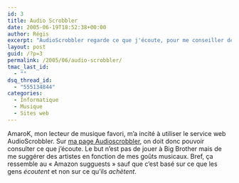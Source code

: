 ```yaml
---
id: 3
title: Audio Scrobbler
date: 2005-06-19T18:52:38+00:00
author: Régis
excerpt: "AudioScrobbler regarde ce que j'écoute, pour me conseiller de nouveaux chanteurs."
layout: post
guid: /?p=3
permalink: /2005/06/audio-scrobbler/
tmac_last_id:
  - ""
dsq_thread_id:
  - "555134844"
categories:
  - Informatique
  - Musique
  - Sites web
---
```

AmaroK, mon lecteur de musique favori, m’a incité à utiliser le service web AudioScrobbler. Sur [ma page Audioscrobbler](http://www.audioscrobbler.com/user/wakaseoo/), on doit donc pouvoir consulter ce que j’écoute. Le but n’est pas de jouer à Big Brother mais de me suggérer des artistes en fonction de mes goûts musicaux. Bref, ça ressemble au « Amazon sugguests » sauf que c’est basé sur ce que les gens _écoutent_ et non sur ce qu’ils _achètent_.
